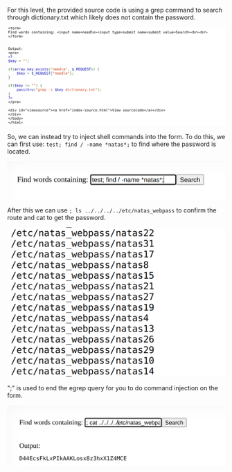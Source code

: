 For this level, the provided source code is using a grep command to search through dictionary.txt which likely does not contain the password.

<img title="inspect html" alt="Alt text" src="image_resources/natas9_code.png">

So,  we can instead try to inject shell commands into the form. To do this, we can first use: `test; find / -name *natas*;` to find where the password is located.

<img title="inspect html" alt="Alt text" src="image_resources/natas9_form1.png">

After this we can use `; ls ../../../../etc/natas_webpass` to confirm the route and cat to get the password.

<img title="inspect html" alt="Alt text" src="image_resources/natas9_form2.png">

";" is used to end the egrep query for you to do command injection on the form.

<img title="inspect html" alt="Alt text" src="image_resources/natas9_pass.png">